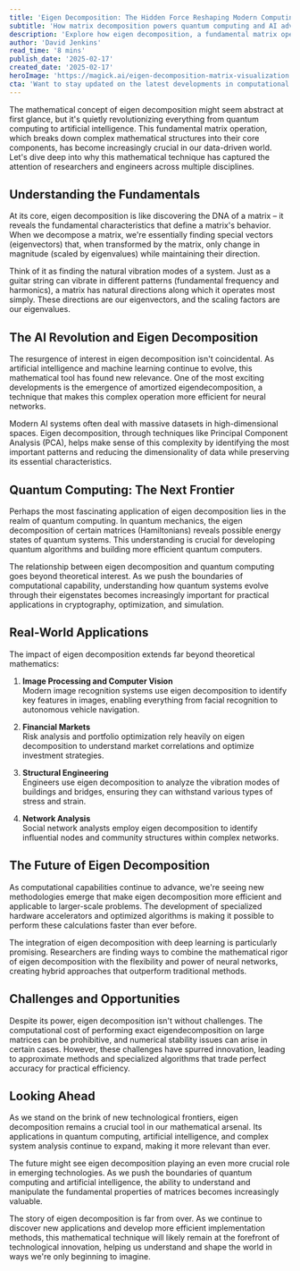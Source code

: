 ```yaml
---
title: 'Eigen Decomposition: The Hidden Force Reshaping Modern Computing and AI'
subtitle: 'How matrix decomposition powers quantum computing and AI advances'
description: 'Explore how eigen decomposition, a fundamental matrix operation, is revolutionizing quantum computing, AI, and various technological fields. From understanding its basic principles to exploring cutting-edge applications, discover why this mathematical technique is becoming increasingly crucial in our data-driven world.'
author: 'David Jenkins'
read_time: '8 mins'
publish_date: '2025-02-17'
created_date: '2025-02-17'
heroImage: 'https://magick.ai/eigen-decomposition-matrix-visualization.jpg'
cta: 'Want to stay updated on the latest developments in computational mathematics and AI? Follow us on LinkedIn for in-depth analysis and insights into transformative technologies like eigen decomposition.'
---
```


The mathematical concept of eigen decomposition might seem abstract at first glance, but it's quietly revolutionizing everything from quantum computing to artificial intelligence. This fundamental matrix operation, which breaks down complex mathematical structures into their core components, has become increasingly crucial in our data-driven world. Let's dive deep into why this mathematical technique has captured the attention of researchers and engineers across multiple disciplines.

## Understanding the Fundamentals

At its core, eigen decomposition is like discovering the DNA of a matrix – it reveals the fundamental characteristics that define a matrix's behavior. When we decompose a matrix, we're essentially finding special vectors (eigenvectors) that, when transformed by the matrix, only change in magnitude (scaled by eigenvalues) while maintaining their direction.

Think of it as finding the natural vibration modes of a system. Just as a guitar string can vibrate in different patterns (fundamental frequency and harmonics), a matrix has natural directions along which it operates most simply. These directions are our eigenvectors, and the scaling factors are our eigenvalues.

## The AI Revolution and Eigen Decomposition

The resurgence of interest in eigen decomposition isn't coincidental. As artificial intelligence and machine learning continue to evolve, this mathematical tool has found new relevance. One of the most exciting developments is the emergence of amortized eigendecomposition, a technique that makes this complex operation more efficient for neural networks.

Modern AI systems often deal with massive datasets in high-dimensional spaces. Eigen decomposition, through techniques like Principal Component Analysis (PCA), helps make sense of this complexity by identifying the most important patterns and reducing the dimensionality of data while preserving its essential characteristics.

## Quantum Computing: The Next Frontier

Perhaps the most fascinating application of eigen decomposition lies in the realm of quantum computing. In quantum mechanics, the eigen decomposition of certain matrices (Hamiltonians) reveals possible energy states of quantum systems. This understanding is crucial for developing quantum algorithms and building more efficient quantum computers.

The relationship between eigen decomposition and quantum computing goes beyond theoretical interest. As we push the boundaries of computational capability, understanding how quantum systems evolve through their eigenstates becomes increasingly important for practical applications in cryptography, optimization, and simulation.

## Real-World Applications

The impact of eigen decomposition extends far beyond theoretical mathematics:

1. **Image Processing and Computer Vision**  
   Modern image recognition systems use eigen decomposition to identify key features in images, enabling everything from facial recognition to autonomous vehicle navigation.

2. **Financial Markets**  
   Risk analysis and portfolio optimization rely heavily on eigen decomposition to understand market correlations and optimize investment strategies.

3. **Structural Engineering**  
   Engineers use eigen decomposition to analyze the vibration modes of buildings and bridges, ensuring they can withstand various types of stress and strain.

4. **Network Analysis**  
   Social network analysts employ eigen decomposition to identify influential nodes and community structures within complex networks.

## The Future of Eigen Decomposition

As computational capabilities continue to advance, we're seeing new methodologies emerge that make eigen decomposition more efficient and applicable to larger-scale problems. The development of specialized hardware accelerators and optimized algorithms is making it possible to perform these calculations faster than ever before.

The integration of eigen decomposition with deep learning is particularly promising. Researchers are finding ways to combine the mathematical rigor of eigen decomposition with the flexibility and power of neural networks, creating hybrid approaches that outperform traditional methods.

## Challenges and Opportunities

Despite its power, eigen decomposition isn't without challenges. The computational cost of performing exact eigendecomposition on large matrices can be prohibitive, and numerical stability issues can arise in certain cases. However, these challenges have spurred innovation, leading to approximate methods and specialized algorithms that trade perfect accuracy for practical efficiency.

## Looking Ahead

As we stand on the brink of new technological frontiers, eigen decomposition remains a crucial tool in our mathematical arsenal. Its applications in quantum computing, artificial intelligence, and complex system analysis continue to expand, making it more relevant than ever.

The future might see eigen decomposition playing an even more crucial role in emerging technologies. As we push the boundaries of quantum computing and artificial intelligence, the ability to understand and manipulate the fundamental properties of matrices becomes increasingly valuable.

The story of eigen decomposition is far from over. As we continue to discover new applications and develop more efficient implementation methods, this mathematical technique will likely remain at the forefront of technological innovation, helping us understand and shape the world in ways we're only beginning to imagine.